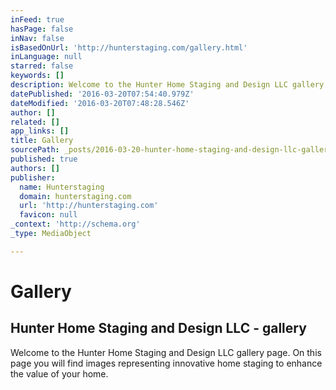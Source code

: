 ```yaml
---
inFeed: true
hasPage: false
inNav: false
isBasedOnUrl: 'http://hunterstaging.com/gallery.html'
inLanguage: null
starred: false
keywords: []
description: Welcome to the Hunter Home Staging and Design LLC gallery page. On this page you will find images representing innovative home staging to enhance the value of your home.
datePublished: '2016-03-20T07:54:40.979Z'
dateModified: '2016-03-20T07:48:28.546Z'
author: []
related: []
app_links: []
title: Gallery
sourcePath: _posts/2016-03-20-hunter-home-staging-and-design-llc-gallery.md
published: true
authors: []
publisher:
  name: Hunterstaging
  domain: hunterstaging.com
  url: 'http://hunterstaging.com'
  favicon: null
_context: 'http://schema.org'
_type: MediaObject

---
```

# Gallery

<article style=""><h1>Hunter Home Staging and Design LLC - gallery</h1><p>Welcome to the Hunter Home Staging and Design LLC gallery page. On this page you will find images representing innovative home staging to enhance the value of your home.</p></article>
